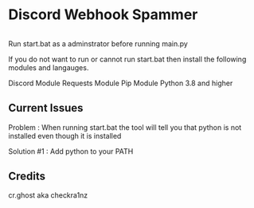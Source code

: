 # Discord Webhook Spammer
######
Run start.bat as a adminstrator before running main.py

If you do not want to run or cannot run start.bat then install the following modules and langauges.

Discord Module
Requests Module
Pip Module
Python 3.8 and higher

## Current Issues

Problem : When running start.bat the tool will tell you that python is not installed even though it is installed

Solution #1 : Add python to your PATH

## Credits
cr.ghost aka checkra1nz
